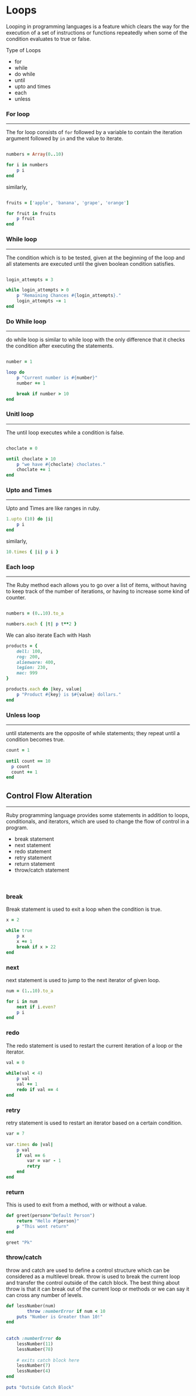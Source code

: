# Loops

Looping in programming languages is a feature which clears the way for the execution of a set of instructions or functions repeatedly when some of the condition evaluates to true or false.

Type of Loops
- for
- while 
- do while
- until
- upto and times
- each
- unless


### For loop
---

The for loop consists of ```for``` followed by a variable to contain the iteration argument followed by ```in``` and the value to iterate.


```ruby

numbers = Array(0..10)

for i in numbers
	p i
end

```

similarly,

```ruby

fruits = ['apple', 'banana', 'grape', 'orange']

for fruit in fruits
	p fruit
end

```

### While loop
---

The condition which is to be tested, given at the beginning of the loop and all statements are executed until the given boolean condition satisfies.

```ruby

login_attempts = 3

while login_attempts > 0
	p "Remaining Chances #{login_attempts}."
	login_attempts -= 1
end

```

### Do While loop
---

do while loop is similar to while loop with the only difference that it checks the condition after executing the statements.

```ruby

number = 1

loop do
	p "Current number is #{number}"
	number += 1

	break if number > 10
end

```

### Unitl loop
---

The until loop executes while a condition is false.

```ruby

choclate = 0

until choclate > 10
	p "we have #{choclate} choclates."
	choclate += 1
end

```

### Upto and Times
---
Upto and Times are like ranges in ruby.

```ruby
1.upto (10) do |i|
	p i
end
```

similarly,

```ruby
10.times { |i| p i }
```

### Each loop
---

The Ruby method each allows you to go over a list of items, without having to keep track of the number of iterations, or having to increase some kind of counter.


```ruby

numbers = (0..10).to_a

numbers.each { |t| p t**2 }

```

We can also iterate Each with Hash

```ruby
products = {
	dell: 100,
	rog: 200,
	alienware: 400,
	legion: 230,
	mac: 999
}

products.each do |key, value|
	p "Product #{key} is $#{value} dollars."
end
```
### Unless loop
---

until statements are the opposite of while statements; they repeat until a condition becomes true.

```ruby
count = 1
  
until count == 10
  p count
  count += 1
end
```

## Control Flow Alteration
---
Ruby programming language provides some statements in addition to loops, conditionals, and iterators, which are used to change the flow of control in a program.

- break statement
- next statement
- redo statement
- retry statement
- return statement
- throw/catch statement

&nbsp;   
### break

Break statement is used to exit a loop when the condition is true.

```ruby
x = 2

while true
	p x
	x += 1
	break if x > 22
end
```

### next
next statement is used to jump to the next iterator of given loop.


```ruby
num = (1..10).to_a

for i in num
	next if i.even?
	p i
end
```

### redo
The redo statement is used to restart the current iteration of a loop or the iterator.

```ruby
val = 0
  
while(val < 4)  
	p val
	val += 1
	redo if val == 4
end
```

### retry 

retry statement is used to restart an iterator based on a certain condition.


```ruby
var = 7
  
var.times do |val| 
	p val 
	if val == 6
		var = var - 1 
		retry 
	end  
end

```


### return
This is used to exit from a method, with or without a value.

```ruby
def greet(person="Default Person")
	return "Hello #{person}"
	p "This wont return"
end

greet "Pk"
```

### throw/catch

throw and catch are used to define a control structure which can be considered as a multilevel break. throw is used to break the current loop and transfer the control outside of the catch block. The best thing about throw is that it can break out of the current loop or methods or we can say it can cross any number of levels.

```ruby
def lessNumber(num)
		throw :numberError if num < 10  
    puts "Number is Greater than 10!"
end
  
  
catch :numberError do
    lessNumber(11)
    lessNumber(78) 
      
	# exits catch block here
    lessNumber(7)
    lessNumber(4)
end
  
puts "Outside Catch Block"

```
